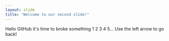 ```yaml
---
layout: slide
title: "Welcome to our second slide!"
---
```

Hello GitHub it's time to broke something
1
2
3
4
5...
Use the left arrow to go back!
